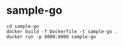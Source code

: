 # sample-go

```
cd sample-go
docker build -f Dockerfile -t sample-go .
docker run -p 8000:8000 sample-go
```

